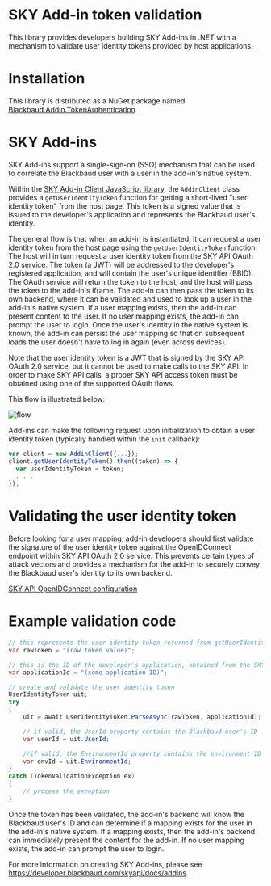 # SKY Add-in token validation
This library provides developers building SKY Add-ins in .NET with a mechanism to validate user identity tokens provided by host applications. 

# Installation

This library is distributed as a NuGet package named [Blackbaud.Addin.TokenAuthentication](https://www.nuget.org/packages/Blackbaud.Addin.TokenAuthentication).

# SKY Add-ins
SKY Add-ins support a single-sign-on (SSO) mechanism that can be used to correlate the Blackbaud user with a user in the add-in's native system.

Within the [SKY Add-in Client JavaScript library](https://github.com/blackbaud/sky-addin-client), the `AddinClient` class provides a `getUserIdentityToken` function for getting a short-lived "user identity token" from the host page. This token is a signed value that is issued to the developer's application and represents the Blackbaud user's identity.

The general flow is that when an add-in is instantiated, it can request a user identity token from the host page using the `getUserIdentityToken` function. The host will in turn request a user identity token from the SKY API OAuth 2.0 service. The token (a JWT) will be addressed to the developer's registered application, and will contain the user's unique identifier (BBID). The OAuth service will return the token to the host, and the host will pass the token to the add-in's iframe. The add-in can then pass the token to its own backend, where it can be validated and used to look up a user in the add-in's native system. If a user mapping exists, then the add-in can present content to the user. If no user mapping exists, the add-in can prompt the user to login. Once the user's identity in the native system is known, the add-in can persist the user mapping so that on subsequent loads the user doesn't have to log in again (even across devices).

Note that the user identity token is a JWT that is signed by the SKY API OAuth 2.0 service, but it cannot be used to make calls to the SKY API. In order to make SKY API calls, a proper SKY API access token must be obtained using one of the supported OAuth flows.

This flow is illustrated below:

![flow](https://sky.blackbaudcdn.net/skyuxapps/uiextensibility-docs/assets/add-in-sso.6121e14a352d0208ae00c92a4a5274d824550356.png)

Add-ins can make the following request upon initialization to obtain a user identity token (typically handled within the `init` callback):

```js
var client = new AddinClient({...});
client.getUserIdentityToken().then((token) => {
  var userIdentityToken = token;
  . . .
});
```

# Validating the user identity token 
Before looking for a user mapping, add-in developers should first validate the signature of the user identity token against the OpenIDConnect endpoint within SKY API OAuth 2.0 service. This prevents certain types of attack vectors and provides a mechanism for the add-in to securely convey the Blackbaud user's identity to its own backend.

[SKY API OpenIDConnect configuration](https://oauth2.sky.blackbaud.com/.well-known/openid-configuration)

# Example validation code

```csharp
// this represents the user identity token returned from getUserIdentityToken()
var rawToken = "(raw token value)";

// this is the ID of the developer's application, obtained from the SKY API developer portal
var applicationId = "(some application ID)";

// create and validate the user identity token
UserIdentityToken uit;
try
{
    uit = await UserIdentityToken.ParseAsync(rawToken, applicationId);

    // if valid, the UserId property contains the Blackbaud user's ID
    var userId = uit.UserId;

	//if valid, the EnvironmentId property contains the environment ID
    var envId = uit.EnvironmentId;
}
catch (TokenValidationException ex)
{
    // process the exception
}
```

Once the token has been validated, the add-in's backend will know the Blackbaud user's ID and can determine if a mapping exists for the user in the add-in's native system. If a mapping exists, then the add-in's backend can immediately present the content for the add-in. If no user mapping exists, the add-in can prompt the user to login.

For more information on creating SKY Add-ins, please see https://developer.blackbaud.com/skyapi/docs/addins.
